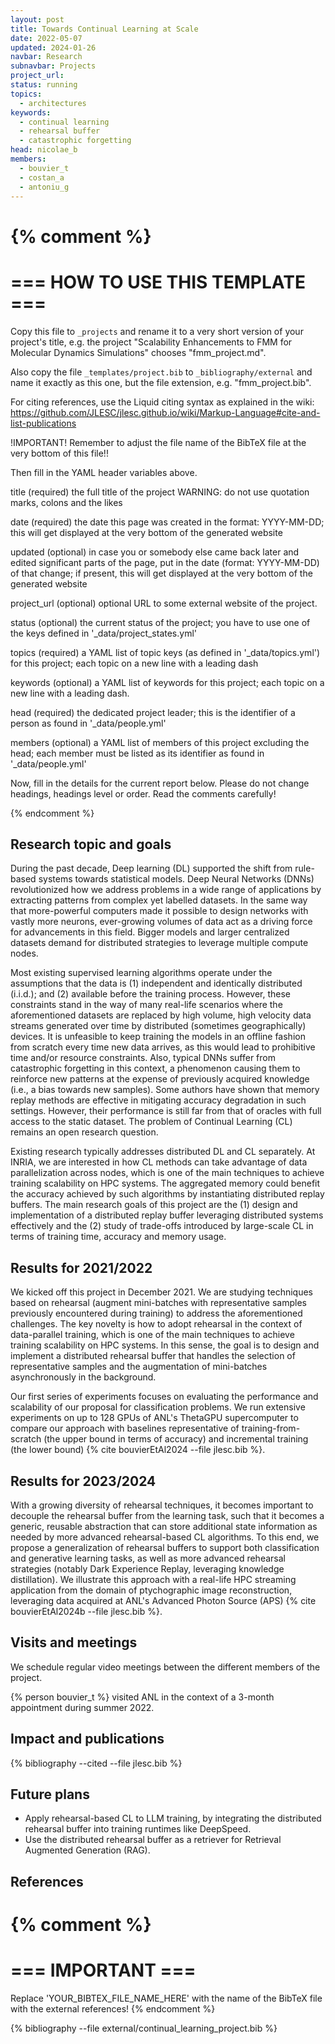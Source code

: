 ```yaml
---
layout: post
title: Towards Continual Learning at Scale
date: 2022-05-07
updated: 2024-01-26
navbar: Research
subnavbar: Projects
project_url:
status: running
topics:
  - architectures
keywords:
  - continual learning
  - rehearsal buffer
  - catastrophic forgetting
head: nicolae_b
members:
  - bouvier_t
  - costan_a
  - antoniu_g
---
```

{% comment %}
================================
=== HOW TO USE THIS TEMPLATE ===
================================

Copy this file to `_projects` and rename it to a very short version of your project's title, e.g.
the project "Scalability Enhancements to FMM for Molecular Dynamics Simulations" chooses
"fmm_project.md".

Also copy the file `_templates/project.bib` to `_bibliography/external` and name it exactly as this
one, but the file extension, e.g. "fmm_project.bib".

For citing references, use the Liquid citing syntax as explained in the wiki:
https://github.com/JLESC/jlesc.github.io/wiki/Markup-Language#cite-and-list-publications

!IMPORTANT!
Remember to adjust the file name of the BibTeX file at the very bottom of this file!!

Then fill in the YAML header variables above.

  title            (required)
                   the full title of the project
                   WARNING: do not use quotation marks, colons and the likes

  date             (required)
                   the date this page was created in the format: YYYY-MM-DD; this will get displayed
                   at the very bottom of the generated website

  updated          (optional)
                   in case you or somebody else came back later and edited significant parts of the
                   page, put in the date (format: YYYY-MM-DD) of that change;
                   if present, this will get displayed at the very bottom of the generated website

  project_url      (optional)
                   optional URL to some external website of the project.

  status           (optional)
                   the current status of the project;
                   you have to use one of the keys defined in '_data/project_states.yml'

  topics           (required)
                   a YAML list of topic keys (as defined in '_data/topics.yml') for this project;
                   each topic on a new line with a leading dash

  keywords         (optional)
                   a YAML list of keywords for this project;
                   each topic on a new line with a leading dash.

  head             (required)
                   the dedicated project leader;
                   this is the identifier of a person as found in '_data/people.yml'

  members          (optional)
                   a YAML list of members of this project excluding the head;
                   each member must be listed as its identifier as found in '_data/people.yml'

Now, fill in the details for the current report below. Please do not change headings, headings level
or order.
Read the comments carefully!

{% endcomment %}

## Research topic and goals

During the past decade, Deep learning (DL) supported the shift from rule-based systems towards statistical models. Deep Neural Networks (DNNs) revolutionized how we address problems in a wide range of applications by extracting patterns from complex yet labelled datasets. In the same way that more-powerful computers made it possible to design networks with vastly more neurons, ever-growing volumes of data act as a driving force for advancements in this field. Bigger models and larger centralized datasets demand for distributed strategies to leverage multiple compute nodes.

Most existing supervised learning algorithms operate under the assumptions that the data is (1) independent and identically distributed (i.i.d.); and (2) available before the training process. However, these constraints stand in the way of many real-life scenarios where the aforementioned datasets are replaced by high volume, high velocity data streams generated over time by distributed (sometimes geographically) devices. It is unfeasible to keep training the models in an offline fashion from scratch every time new data arrives, as this would lead to prohibitive time and/or resource constraints. Also, typical DNNs suffer from catastrophic forgetting in this context, a phenomenon causing them to reinforce new patterns at the expense of previously acquired knowledge (i.e., a bias towards new samples). Some authors have shown that memory replay methods are effective in mitigating accuracy degradation in such settings. However, their performance is still far from that of oracles with full access to the static dataset. The problem of Continual Learning (CL) remains an open research question.

Existing research typically addresses distributed DL and CL separately. At INRIA, we are interested in how CL methods can take advantage of data parallelization across nodes, which is one of the main techniques to achieve training scalability on HPC systems. The aggregated memory could benefit the accuracy achieved by such algorithms by instantiating distributed replay buffers. The main research goals of this project are the (1) design and implementation of a distributed replay buffer leveraging distributed systems effectively and the (2) study of trade-offs introduced by large-scale CL in terms of training time, accuracy and memory usage.

## Results for 2021/2022

We kicked off this project in December 2021. We are studying techniques based on rehearsal (augment mini-batches with representative samples previously encountered during training) to address the aforementioned challenges. The key novelty is how to adopt rehearsal in the context of data-parallel training, which is one of the main techniques to achieve training scalability on HPC systems. In this sense, the goal is to design and implement a distributed rehearsal buffer that handles the selection of representative samples and the augmentation of mini-batches asynchronously in the background.

Our first series of experiments focuses on evaluating the performance and scalability of our proposal for classification problems. We run extensive experiments on up to 128 GPUs of ANL's ThetaGPU supercomputer to compare our approach with baselines representative of training-from-scratch (the upper bound in terms of accuracy) and incremental training (the lower bound) {% cite bouvierEtAl2024 --file jlesc.bib %}.

## Results for 2023/2024

With a growing diversity of rehearsal techniques, it becomes important to decouple the rehearsal buffer from the learning task, such that it becomes a generic, reusable abstraction that can store additional state information as needed by more advanced rehearsal-based CL algorithms. To this end, we propose a generalization of rehearsal buffers to support both classification and generative learning tasks, as well as more advanced rehearsal strategies (notably Dark Experience Replay, leveraging knowledge distillation). We illustrate this approach with a real-life HPC streaming application from the domain of ptychographic image reconstruction, leveraging data acquired at ANL's Advanced Photon Source (APS) {% cite bouvierEtAl2024b --file jlesc.bib %}.

## Visits and meetings

We schedule regular video meetings between the different members of the project.

{% person bouvier_t %} visited ANL in the context of a 3-month appointment during summer 2022.

## Impact and publications

<!--
{% comment %}
=============================
== CITING OWN PUBLICATIONS ==
=============================

You can list your own publications below in case you did not cite them in the text
(which you should do, though).
Use the Liquid citing syntax as explained in the wiki:
https://github.com/JLESC/jlesc.github.io/wiki/Markup-Language#cite-and-list-publications
Remember to use the `--file jlesc.bib` with the `cite` tag.

=====================================
== START HERE WITH YOUR ADDITIONAL REFERENCES ==
{% endcomment %}



{% comment %}
== NO MORE BELOW THIS ==
========================
{% endcomment %}
-->

{% bibliography --cited --file jlesc.bib %}


## Future plans

- Apply rehearsal-based CL to LLM training, by integrating the distributed rehearsal buffer into training runtimes like DeepSpeed.
- Use the distributed rehearsal buffer as a retriever for Retrieval Augmented Generation (RAG).

## References

{% comment %}
=================
=== IMPORTANT ===
=================

Replace 'YOUR_BIBTEX_FILE_NAME_HERE' with the name of the BibTeX file with the external references!
{% endcomment %}

{% bibliography --file external/continual_learning_project.bib %}
